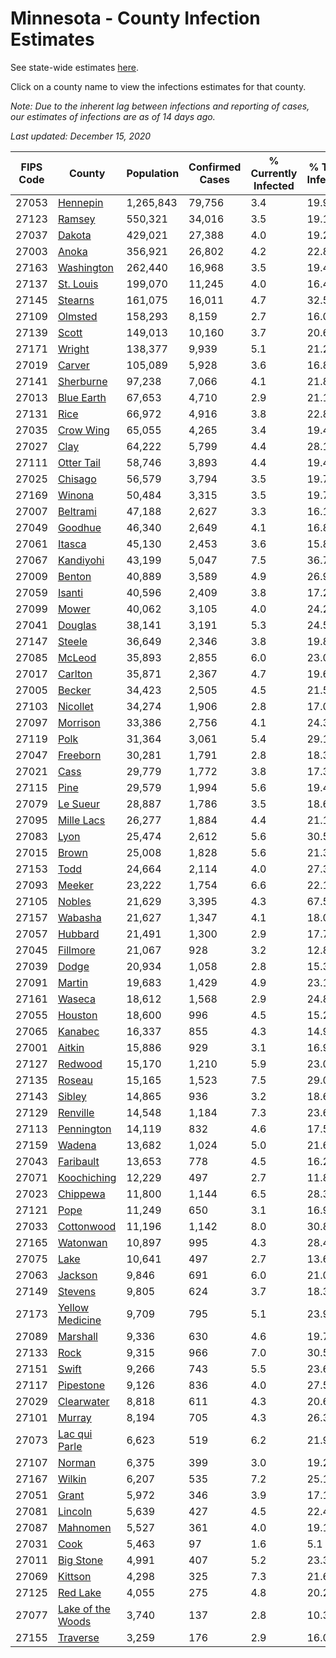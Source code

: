 # Minnesota - County Infection Estimates

See state-wide estimates [here](/infections/us-mn).

Click on a county name to view the infections estimates for that county.

*Note: Due to the inherent lag between infections and reporting of cases, our estimates of infections are as of 14 days ago.*

*Last updated: December 15, 2020*

|   FIPS Code |                                 County |   Population |   Confirmed Cases |   % Currently Infected |   % Total Infected |
|-------------|----------------------------------------|--------------|-------------------|------------------------|--------------------|
|       27053 |                   [Hennepin](hennepin) |    1,265,843 |            79,756 |                    3.4 |               19.9 |
|       27123 |                       [Ramsey](ramsey) |      550,321 |            34,016 |                    3.5 |               19.1 |
|       27037 |                       [Dakota](dakota) |      429,021 |            27,388 |                    4.0 |               19.2 |
|       27003 |                         [Anoka](anoka) |      356,921 |            26,802 |                    4.2 |               22.8 |
|       27163 |               [Washington](washington) |      262,440 |            16,968 |                    3.5 |               19.4 |
|       27137 |                 [St. Louis](st.-louis) |      199,070 |            11,245 |                    4.0 |               16.4 |
|       27145 |                     [Stearns](stearns) |      161,075 |            16,011 |                    4.7 |               32.5 |
|       27109 |                     [Olmsted](olmsted) |      158,293 |             8,159 |                    2.7 |               16.0 |
|       27139 |                         [Scott](scott) |      149,013 |            10,160 |                    3.7 |               20.6 |
|       27171 |                       [Wright](wright) |      138,377 |             9,939 |                    5.1 |               21.2 |
|       27019 |                       [Carver](carver) |      105,089 |             5,928 |                    3.6 |               16.8 |
|       27141 |                 [Sherburne](sherburne) |       97,238 |             7,066 |                    4.1 |               21.8 |
|       27013 |               [Blue Earth](blue-earth) |       67,653 |             4,710 |                    2.9 |               21.1 |
|       27131 |                           [Rice](rice) |       66,972 |             4,916 |                    3.8 |               22.8 |
|       27035 |                 [Crow Wing](crow-wing) |       65,055 |             4,265 |                    3.4 |               19.4 |
|       27027 |                           [Clay](clay) |       64,222 |             5,799 |                    4.4 |               28.1 |
|       27111 |               [Otter Tail](otter-tail) |       58,746 |             3,893 |                    4.4 |               19.4 |
|       27025 |                     [Chisago](chisago) |       56,579 |             3,794 |                    3.5 |               19.7 |
|       27169 |                       [Winona](winona) |       50,484 |             3,315 |                    3.5 |               19.7 |
|       27007 |                   [Beltrami](beltrami) |       47,188 |             2,627 |                    3.3 |               16.1 |
|       27049 |                     [Goodhue](goodhue) |       46,340 |             2,649 |                    4.1 |               16.8 |
|       27061 |                       [Itasca](itasca) |       45,130 |             2,453 |                    3.6 |               15.8 |
|       27067 |                 [Kandiyohi](kandiyohi) |       43,199 |             5,047 |                    7.5 |               36.7 |
|       27009 |                       [Benton](benton) |       40,889 |             3,589 |                    4.9 |               26.9 |
|       27059 |                       [Isanti](isanti) |       40,596 |             2,409 |                    3.8 |               17.2 |
|       27099 |                         [Mower](mower) |       40,062 |             3,105 |                    4.0 |               24.2 |
|       27041 |                     [Douglas](douglas) |       38,141 |             3,191 |                    5.3 |               24.5 |
|       27147 |                       [Steele](steele) |       36,649 |             2,346 |                    3.8 |               19.8 |
|       27085 |                       [McLeod](mcleod) |       35,893 |             2,855 |                    6.0 |               23.0 |
|       27017 |                     [Carlton](carlton) |       35,871 |             2,367 |                    4.7 |               19.6 |
|       27005 |                       [Becker](becker) |       34,423 |             2,505 |                    4.5 |               21.5 |
|       27103 |                   [Nicollet](nicollet) |       34,274 |             1,906 |                    2.8 |               17.0 |
|       27097 |                   [Morrison](morrison) |       33,386 |             2,756 |                    4.1 |               24.3 |
|       27119 |                           [Polk](polk) |       31,364 |             3,061 |                    5.4 |               29.1 |
|       27047 |                   [Freeborn](freeborn) |       30,281 |             1,791 |                    2.8 |               18.3 |
|       27021 |                           [Cass](cass) |       29,779 |             1,772 |                    3.8 |               17.3 |
|       27115 |                           [Pine](pine) |       29,579 |             1,994 |                    5.6 |               19.4 |
|       27079 |                   [Le Sueur](le-sueur) |       28,887 |             1,786 |                    3.5 |               18.6 |
|       27095 |               [Mille Lacs](mille-lacs) |       26,277 |             1,884 |                    4.4 |               21.1 |
|       27083 |                           [Lyon](lyon) |       25,474 |             2,612 |                    5.6 |               30.5 |
|       27015 |                         [Brown](brown) |       25,008 |             1,828 |                    5.6 |               21.3 |
|       27153 |                           [Todd](todd) |       24,664 |             2,114 |                    4.0 |               27.3 |
|       27093 |                       [Meeker](meeker) |       23,222 |             1,754 |                    6.6 |               22.1 |
|       27105 |                       [Nobles](nobles) |       21,629 |             3,395 |                    4.3 |               67.5 |
|       27157 |                     [Wabasha](wabasha) |       21,627 |             1,347 |                    4.1 |               18.0 |
|       27057 |                     [Hubbard](hubbard) |       21,491 |             1,300 |                    2.9 |               17.7 |
|       27045 |                   [Fillmore](fillmore) |       21,067 |               928 |                    3.2 |               12.8 |
|       27039 |                         [Dodge](dodge) |       20,934 |             1,058 |                    2.8 |               15.3 |
|       27091 |                       [Martin](martin) |       19,683 |             1,429 |                    4.9 |               23.1 |
|       27161 |                       [Waseca](waseca) |       18,612 |             1,568 |                    2.9 |               24.8 |
|       27055 |                     [Houston](houston) |       18,600 |               996 |                    4.5 |               15.2 |
|       27065 |                     [Kanabec](kanabec) |       16,337 |               855 |                    4.3 |               14.9 |
|       27001 |                       [Aitkin](aitkin) |       15,886 |               929 |                    3.1 |               16.9 |
|       27127 |                     [Redwood](redwood) |       15,170 |             1,210 |                    5.9 |               23.0 |
|       27135 |                       [Roseau](roseau) |       15,165 |             1,523 |                    7.5 |               29.0 |
|       27143 |                       [Sibley](sibley) |       14,865 |               936 |                    3.2 |               18.6 |
|       27129 |                   [Renville](renville) |       14,548 |             1,184 |                    7.3 |               23.6 |
|       27113 |               [Pennington](pennington) |       14,119 |               832 |                    4.6 |               17.5 |
|       27159 |                       [Wadena](wadena) |       13,682 |             1,024 |                    5.0 |               21.6 |
|       27043 |                 [Faribault](faribault) |       13,653 |               778 |                    4.5 |               16.2 |
|       27071 |             [Koochiching](koochiching) |       12,229 |               497 |                    2.7 |               11.8 |
|       27023 |                   [Chippewa](chippewa) |       11,800 |             1,144 |                    6.5 |               28.3 |
|       27121 |                           [Pope](pope) |       11,249 |               650 |                    3.1 |               16.9 |
|       27033 |               [Cottonwood](cottonwood) |       11,196 |             1,142 |                    8.0 |               30.8 |
|       27165 |                   [Watonwan](watonwan) |       10,897 |               995 |                    4.3 |               28.4 |
|       27075 |                           [Lake](lake) |       10,641 |               497 |                    2.7 |               13.6 |
|       27063 |                     [Jackson](jackson) |        9,846 |               691 |                    6.0 |               21.0 |
|       27149 |                     [Stevens](stevens) |        9,805 |               624 |                    3.7 |               18.3 |
|       27173 |     [Yellow Medicine](yellow-medicine) |        9,709 |               795 |                    5.1 |               23.9 |
|       27089 |                   [Marshall](marshall) |        9,336 |               630 |                    4.6 |               19.7 |
|       27133 |                           [Rock](rock) |        9,315 |               966 |                    7.0 |               30.5 |
|       27151 |                         [Swift](swift) |        9,266 |               743 |                    5.5 |               23.6 |
|       27117 |                 [Pipestone](pipestone) |        9,126 |               836 |                    4.0 |               27.5 |
|       27029 |               [Clearwater](clearwater) |        8,818 |               611 |                    4.3 |               20.6 |
|       27101 |                       [Murray](murray) |        8,194 |               705 |                    4.3 |               26.3 |
|       27073 |         [Lac qui Parle](lac-qui-parle) |        6,623 |               519 |                    6.2 |               21.9 |
|       27107 |                       [Norman](norman) |        6,375 |               399 |                    3.0 |               19.2 |
|       27167 |                       [Wilkin](wilkin) |        6,207 |               535 |                    7.2 |               25.1 |
|       27051 |                         [Grant](grant) |        5,972 |               346 |                    3.9 |               17.1 |
|       27081 |                     [Lincoln](lincoln) |        5,639 |               427 |                    4.5 |               22.4 |
|       27087 |                   [Mahnomen](mahnomen) |        5,527 |               361 |                    4.0 |               19.1 |
|       27031 |                           [Cook](cook) |        5,463 |                97 |                    1.6 |                5.1 |
|       27011 |                 [Big Stone](big-stone) |        4,991 |               407 |                    5.2 |               23.3 |
|       27069 |                     [Kittson](kittson) |        4,298 |               325 |                    7.3 |               21.6 |
|       27125 |                   [Red Lake](red-lake) |        4,055 |               275 |                    4.8 |               20.2 |
|       27077 | [Lake of the Woods](lake-of-the-woods) |        3,740 |               137 |                    2.8 |               10.3 |
|       27155 |                   [Traverse](traverse) |        3,259 |               176 |                    2.9 |               16.0 |